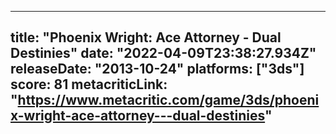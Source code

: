 
---
title: "Phoenix Wright: Ace Attorney - Dual Destinies"
date: "2022-04-09T23:38:27.934Z"
releaseDate: "2013-10-24"
platforms: ["3ds"]
score: 81
metacriticLink: "https://www.metacritic.com/game/3ds/phoenix-wright-ace-attorney---dual-destinies"
---
